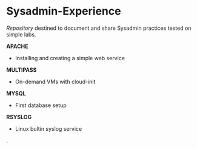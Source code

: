 # Sysadmin-Experience

*Repository* destined to document and share Sysadmin practices tested on simple labs.


**APACHE**
  - Installing and creating a simple web service


**MULTIPASS**
  - On-demand VMs with cloud-init


**MYSQL**
  - First database setup


**RSYSLOG**
  - Linux bultin syslog service





.
